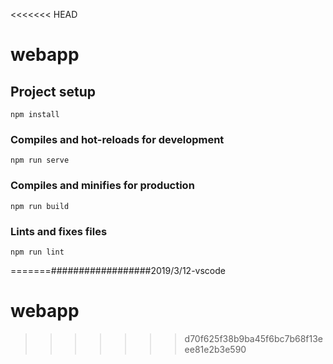 <<<<<<< HEAD

# webapp

## Project setup

```
npm install
```

### Compiles and hot-reloads for development

```
npm run serve
```

### Compiles and minifies for production

```
npm run build
```

### Lints and fixes files

```
npm run lint
```

=======##################2019/3/12-vscode

# webapp

> > > > > > > d70f625f38b9ba45f6bc7b68f13eee81e2b3e590
